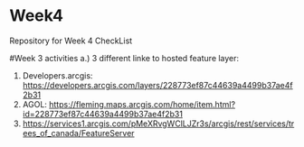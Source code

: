 # Week4
Repository for Week 4 CheckList  

#Week 3 activities 
a.) 3 different linke to hosted feature layer: 
1. Developers.arcgis: https://developers.arcgis.com/layers/228773ef87c44639a4499b37ae4f2b31 
2. AGOL: https://fleming.maps.arcgis.com/home/item.html?id=228773ef87c44639a4499b37ae4f2b31 
3. https://services1.arcgis.com/pMeXRvgWClLJZr3s/arcgis/rest/services/trees_of_canada/FeatureServer

